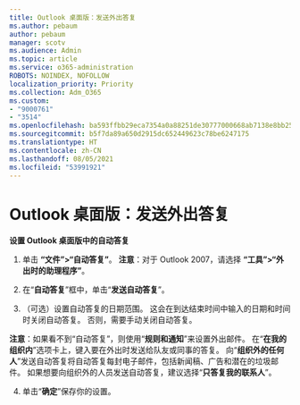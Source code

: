 ```yaml
---
title: Outlook 桌面版：发送外出答复
ms.author: pebaum
author: pebaum
manager: scotv
ms.audience: Admin
ms.topic: article
ms.service: o365-administration
ROBOTS: NOINDEX, NOFOLLOW
localization_priority: Priority
ms.collection: Adm_O365
ms.custom:
- "9000761"
- "3514"
ms.openlocfilehash: ba593ffbb29eca7354a0a88251de30777000668ab7138e8bb2539dbf0f6431d7
ms.sourcegitcommit: b5f7da89a650d2915dc652449623c78be6247175
ms.translationtype: HT
ms.contentlocale: zh-CN
ms.lasthandoff: 08/05/2021
ms.locfileid: "53991921"
---
```

# <a name="outlook-desktop-send-out-of-office-replies"></a>Outlook 桌面版：发送外出答复

**设置 Outlook 桌面版中的自动答复**

1. 单击 **“文件”>“自动答复”**。 **注意**：对于 Outlook 2007，请选择 **“工具”>“外出时的助理程序”**。

2. 在“**自动答复**”框中，单击“**发送自动答复**”。

3. （可选）设置自动答复的日期范围。 这会在到达结束时间中输入的日期和时间时关闭自动答复。 否则，需要手动关闭自动答复。

**注意**：如果看不到“自动答复”，则使用“**规则和通知**”来设置外出邮件。 在“**在我的组织内**”选项卡上，键入要在外出时发送给队友或同事的答复。 向“**组织外的任何人**”发送自动答复将自动答复每封电子邮件，包括新闻稿、广告和潜在的垃圾邮件。 如果想要向组织外的人员发送自动答复，建议选择“**只答复我的联系人**”。

4. 单击“**确定**”保存你的设置。
